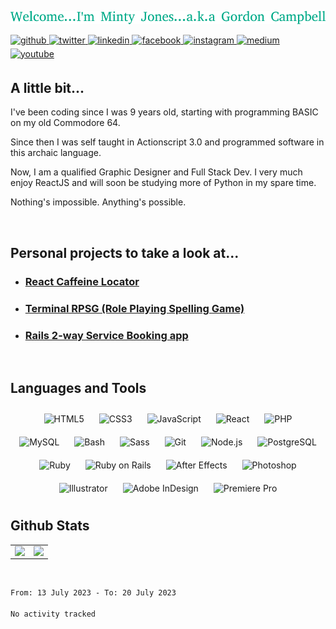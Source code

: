 ![Welcome message](./welcome.png)
  

<a href="https://github.com/mintyjones" target="_blank">
<img src=https://img.shields.io/badge/github-%2324292e.svg?&style=for-the-badge&logo=github&logoColor=white alt=github style="margin-bottom: 5px;" />
</a>
<a href="https://twitter.com/mintyjones" target="_blank">
<img src=https://img.shields.io/badge/twitter-%2300acee.svg?&style=for-the-badge&logo=twitter&logoColor=white alt=twitter style="margin-bottom: 5px;" />
</a>
<a href="https://linkedin.com/in/gordon-campbell-3250439" target="_blank">
<img src=https://img.shields.io/badge/linkedin-%231E77B5.svg?&style=for-the-badge&logo=linkedin&logoColor=white alt=linkedin style="margin-bottom: 5px;" />
</a>
<a href="https://www.facebook.com/gordon.campbell.3914" target="_blank">
<img src=https://img.shields.io/badge/facebook-%232E87FB.svg?&style=for-the-badge&logo=facebook&logoColor=white alt=facebook style="margin-bottom: 5px;" />
</a>
<a href="https://instagram.com/mrmintyjones" target="_blank">
<img src=https://img.shields.io/badge/instagram-%23000000.svg?&style=for-the-badge&logo=instagram&logoColor=white alt=instagram style="margin-bottom: 5px;" />
</a>
<a href="https://medium.com/@mrmintyjones" target="_blank">
<img src=https://img.shields.io/badge/medium-%23292929.svg?&style=for-the-badge&logo=medium&logoColor=white alt=medium style="margin-bottom: 5px;" />
</a>
<a href="https://www.youtube.com/user/ggcoolio" target="_blank">
<img src=https://img.shields.io/badge/youtube-%23EE4831.svg?&style=for-the-badge&logo=youtube&logoColor=white alt=youtube style="margin-bottom: 5px;" />
</a>  
  



## A little bit...  
I've been coding since I was 9 years old, starting with programming BASIC on my old Commodore 64.

Since then I was self taught in Actionscript 3.0 and programmed software in this archaic language.

Now, I am a qualified Graphic Designer and Full Stack Dev. I very much enjoy ReactJS and will soon be studying more of Python in my spare time.

Nothing's impossible. Anything's possible.  
  

<br/>  




## Personal projects to take a look at...  
- ### [React Caffeine Locator](https://github.com/mintyjones/react-caffeine-locator)  
  

- ### [Terminal RPSG (Role Playing Spelling Game)](https://github.com/mintyjones/Role_Playing_Spelling_Game)  
  

- ### [Rails 2-way Service Booking app](https://github.com/mintyjones/2-Way-Service-Booking-App)  




<br/>  


## Languages and Tools  
<div align="center">  
<img style="margin: 10px" title="HTML5" src="https://profilinator.rishav.dev/skills-assets/html5-original-wordmark.svg" alt="HTML5" height="50" />  
<img style="margin: 10px" title="CSS3" src="https://profilinator.rishav.dev/skills-assets/css3-original-wordmark.svg" alt="CSS3" height="50" />  
<img style="margin: 10px" title="JavaScript" src="https://profilinator.rishav.dev/skills-assets/javascript-original.svg" alt="JavaScript" height="50" />  
<img style="margin: 10px" title="React" src="https://profilinator.rishav.dev/skills-assets/react-original-wordmark.svg" alt="React" height="50" />  
<img style="margin: 10px" title="PHP" src="https://profilinator.rishav.dev/skills-assets/php-original.svg" alt="PHP" height="50" />  
<img style="margin: 10px" title="MySQL" src="https://profilinator.rishav.dev/skills-assets/mysql-original-wordmark.svg" alt="MySQL" height="50" /> 
<img style="margin: 10px" title="Bash" src="https://profilinator.rishav.dev/skills-assets/gnu_bash-icon.svg" alt="Bash" height="50" />   
<img style="margin: 10px" title="Sass" src="https://profilinator.rishav.dev/skills-assets/sass-original.svg" alt="Sass" height="50" />  
<img style="margin: 10px" title="Git" src="https://profilinator.rishav.dev/skills-assets/git-scm-icon.svg" alt="Git" height="50" />  
<img style="margin: 10px" title="Node.js" src="https://profilinator.rishav.dev/skills-assets/nodejs-original-wordmark.svg" alt="Node.js" height="50" />   
<img style="margin: 10px" title="PostgreSQL" src="https://profilinator.rishav.dev/skills-assets/postgresql-original-wordmark.svg" alt="PostgreSQL" height="50" /> 
<img style="margin: 10px" title="Ruby" src="https://profilinator.rishav.dev/skills-assets/ruby-original-wordmark.svg" alt="Ruby" height="50" />   
<img style="margin: 10px" title="Ruby on Rails" src="https://profilinator.rishav.dev/skills-assets/rails-original-wordmark.svg" alt="Ruby on Rails" height="50" />  
<img style="margin: 10px" title="After Effects" src="https://profilinator.rishav.dev/skills-assets/aftereffects.png" alt="After Effects" height="50" /> 
<img style="margin: 10px" title="Photoshop" src="https://profilinator.rishav.dev/skills-assets/photoshop-plain.svg" alt="Photoshop" height="50" />  
<img style="margin: 10px" title="Illustrator" src="https://profilinator.rishav.dev/skills-assets/adobe_illustrator-icon.svg" alt="Illustrator" height="50" />  
<img style="margin: 10px" title="Adobe InDesign" src="https://profilinator.rishav.dev/skills-assets/adobeindesign.svg" alt="Adobe InDesign" height="50" />  
<img style="margin: 10px" title="Premiere Pro" src="https://profilinator.rishav.dev/skills-assets/adobepremierepro.png" alt="Premiere Pro" height="50" />  
</div>    


## Github Stats  
<table><tr><td valign="top" width="50%">

<img src="https://github-readme-stats.vercel.app/api?username=mintyjones&show_icons=true&count_private=true&hide_border=true" align="left" style="width: 100%" />

</td><td valign="top" width="50%">

<img src="https://github-readme-stats.vercel.app/api/top-langs/?username=mintyjones&hide_border=true&layout=compact" align="left" style="width: 100%" />

</td></tr></table>  

<br/>

<!--START_SECTION:waka-->

```txt
From: 13 July 2023 - To: 20 July 2023

No activity tracked
```

<!--END_SECTION:waka-->

<!-- <img src='https://random-memer.herokuapp.com/' title="Meme" alt="Please refresh the page if the meme doesn't show up."> -->
